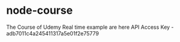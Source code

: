 # node-course
The Course of Udemy Real time example are here
API Access Key - adb7011c4a245411317a5e01f2e75779
